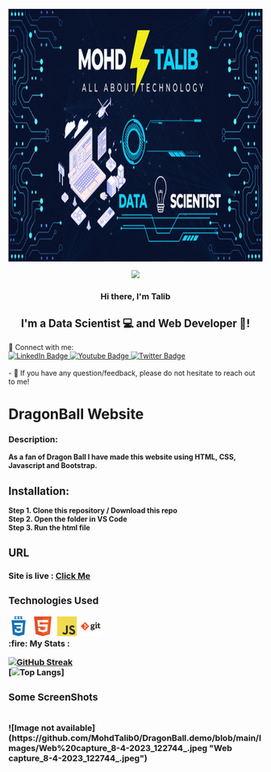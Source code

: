 
<p align="center">
  <a target="_blank" rel="noreferrer"><img src="https://github.com/MohdTalib0/MohdTalib0/blob/main/images/MOHD%20TALIB.gif" alt="my banner" height = "500" width = "1100"></a>
</p>
<div id="header" align="center">
  <img src="https://media.giphy.com/media/M9gbBd9nbDrOTu1Mqx/giphy.gif" width="100"/>
</div>
<h3 align="center">
Hi there, I'm Talib
</h3>

<h2 align="center">
I'm a Data Scientist 💻 and Web Developer 📸!
</h2> 
🤝 Connect with me:<br>

<div id="badges">
  <a href="https://www.linkedin.com/in/mohdtalib/">
    <img src="https://img.shields.io/badge/LinkedIn-blue?style=for-the-badge&logo=linkedin&logoColor=white" alt="LinkedIn Badge"/>
  </a>
  <a href="https://www.youtube.com/channel/UCHYMOMfSFNUIJYiIXXlFcPQ">
    <img src="https://img.shields.io/badge/YouTube-red?style=for-the-badge&logo=youtube&logoColor=white" alt="Youtube Badge"/>
  </a>
  <a href="https://twitter.com/Saiyed__talib">
    <img src="https://img.shields.io/badge/Twitter-blue?style=for-the-badge&logo=twitter&logoColor=white" alt="Twitter Badge"/>
  </a>
</div>
</br>
- 💬 If you have any question/feedback, please do not hesitate to reach out to me!

<h1><b>DragonBall Website</h1>
<h3>Description:</h3>
As a fan of Dragon Ball I have made this website using HTML, CSS, Javascript and Bootstrap.

<h2>Installation:</h2>
Step 1. Clone this repository / Download this repo <br>
Step 2. Open the folder in VS Code <br>
Step 3. Run the html file

<h2>URL</h2>
<h3>Site is live : <a href = "https://dragonball-demo.netlify.app/" target="_blank"><b>Click Me </a>
<h3>Technologies Used</h3>
<div>
  <img src="https://github.com/devicons/devicon/blob/master/icons/css3/css3-plain-wordmark.svg"  title="CSS3" alt="CSS" width="40" height="40"/>&nbsp;
  <img src="https://github.com/devicons/devicon/blob/master/icons/html5/html5-original.svg" title="HTML5" alt="HTML" width="40" height="40"/>&nbsp;
  <img src="https://github.com/devicons/devicon/blob/master/icons/javascript/javascript-original.svg" title="JavaScript" alt="JavaScript" width="40" height="40"/>&nbsp;
  <img src="https://github.com/devicons/devicon/blob/master/icons/git/git-original-wordmark.svg" title="Git" **alt="Git" width="40" height="40"/>
</div>
:fire: My Stats : <br>

[![GitHub Streak](http://github-readme-streak-stats.herokuapp.com?user=MohdTalib0&theme=merko&hide_border=true)](https://git.io/streak-stats)
<br>
[![Top Langs](https://github-readme-stats.vercel.app/api/top-langs/?username=MohdTalib0&layout=compact&theme=vision-friendly-dark)]

<h3> Some ScreenShots </h3> <br>
![Image not available](https://github.com/MohdTalib0/DragonBall.demo/blob/main/Images/Web%20capture_8-4-2023_122744_.jpeg "Web capture_8-4-2023_122744_.jpeg")
